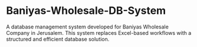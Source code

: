 # Baniyas-Wholesale-DB-System
 A database management system developed for Baniyas Wholesale Company in Jerusalem. This system replaces Excel-based workflows with a structured and efficient database solution.
